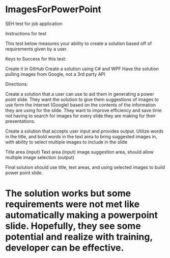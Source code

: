 # ImagesForPowerPoint
SEH test for job application

Instructions for test

This test below measures your ability to create a solution based off of requirements given by a user.

 

Keys to Success for this test:

Create it in GitHub
Create a solution using C# and WPF
Have the solution pulling images from Google, not a 3rd party API
 

Directions:

Create a solution that a user can use to aid them in generating a power point slide. They want the solution to give them suggestions of images to use form the internet (Google) based on the contents of the information they are using for the slide. They want to improve efficiency and save time not having to search for images for every slide they are making for their presentations.

Create a solution that accepts user input and provides output. Utilize words in the title, and bold words in the text area to bring suggested images in, with ability to select multiple images to include in the slide

Title area (input)
Text area (input)
image suggestion area, should allow multiple image selection (output)
 

Final solution should use title, text areas, and using selected images to build power point slide.

# The solution works but some requirements were not met like automatically making a powerpoint slide. Hopefully, they see some potential and realize with training, developer can be effective.
